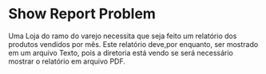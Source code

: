 # Show Report Problem

Uma Loja do ramo do varejo necessita que seja feito um relatório dos produtos vendidos por mês. Este relatório deve,por enquanto, ser mostrado em um arquivo Texto, pois a diretoria está vendo se será necessário mostrar o relatório em arquivo PDF.
